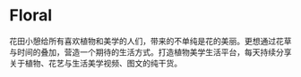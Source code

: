 # Floral
花田小憩给所有喜欢植物和美学的人们，带来的不单纯是花的美丽。更想通过花草与时间的叠加，营造一个期待的生活方式。打造植物美学生活平台，每天持续分享关于植物、花艺与生活美学视频、图文的纯干货。
